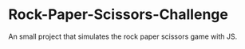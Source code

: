 # Rock-Paper-Scissors-Challenge
An small project that simulates the rock paper scissors game with JS.
